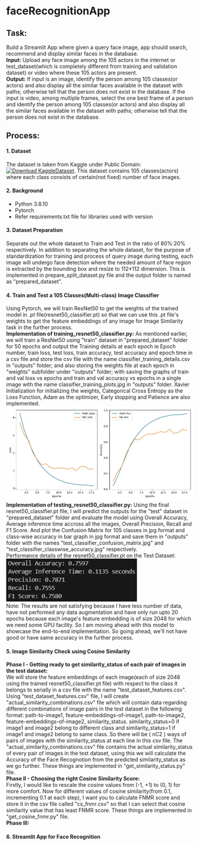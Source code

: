 # faceRecognitionApp
## Task: 
Build a Streamlit App where given a query face image, app should search, recommend and display similar faces in the database.
<br>
**Input:** Upload any face image among the 105 actors in the internet or test_dataset(which is completely different from training and validation dataset) or video where these 105 actors are present.
<br>
**Output:** If input is an image, identify the person among 105 classes(or actors) and also display all the similar faces available in the dataset with paths; otherwise tell that the person does not exist in the database. If the input is video, among multiple frames, select the one best frame of a person and identify the person among 105 classes(or actors) and also display all the similar faces available in the dataset with paths; otherwise tell that the person does not exist in the database.
<br>
## Process: 
#### 1. Dataset
The dataset is taken from Kaggle under Public Domain: [![Download KaggleDataset](https://img.shields.io/badge/Download-Dataset-blue)](https://www.kaggle.com/datasets/hereisburak/pins-face-recognition?resource=download). This dataset contains 105 classes(actors) where each class consists of certain(not fixed) number of face images.
#### 2. Background
- Python 3.8.10
- Pytorch
- Refer requirements.txt file for libraries used with version
#### 3. Dataset Preparation
Separate out the whole dataset to Train and Test in the ratio of 80%:20% respectively. In addition to separating the whole dataset, for the purpose of standardization for training and process of query image during testing, each image will undergo face detection where the needed amount of face region is extracted by the bounding box and resize to 112\*112 dimension. This is implemented in prepare_split_dataset.py file and the output folder is named as "prepared_dataset".
#### 4. Train and Test a 105 Classes(Multi-class) Image Classifier
Using Pytorch, we will train ResNet50 to get the weights of the trained model in .pt file(resnet50_classifier.pt) so that we can use this .pt file's weights to get the feature embeddings of any image for Image Similarity task in the further process.<br>
**Implementation of training_resnet50_classifier.py:** As mentioned earlier, we will train a ResNet50 using "train" dataset in "prepared_dataset" folder for 50 epochs and output the Training details at each epoch ie Epoch number, train loss, test loss, train accuracy, test accuracy and epoch time in a csv file and store the csv file with the name classifier_training_details.csv in "outputs" folder; and also storing the weights file at each epoch in "weights" subfolder under "outputs" folder; with saving the graphs of train and val loss vs epochs and train and val accuracy vs epochs in a single image with the name classifier_training_plots.jpg in "outputs" folder. Xavier Initialization for initializing the weights, Categorical Cross Entropy as the Loss Function, Adam as the optimizer, Early stopping and Patience are also implemented.<br>
![Image - classifier_training_plots.jpg](outputs/classifier_training_plots.jpg)
**Implementation of testing_resnet50_classifier.py:** Using the final resnet50_classifier.pt file, I will predict the outputs for the "test" dataset in "prepared_dataset" folder and evaluate the model using Overall Accuracy, Average inference time accross all the images, Overall Precision, Recall and F1 Score. And plot the Confusion Matrix for 105 classes in jpg format and class-wise accuracy in bar graph in jpg format and save them in "outputs" folder with the names "test_classifier_confusion_matrix.jpg" and "test_classifier_classwise_accuracy.jpg" respectively.<br>
Performance details of the resnet50_classifier.pt on the Test Dataset:<br>
![Image - test_performance.png](outputs/test_performance.png)<br>
Note: The results are not satisfying because I have less number of data, have not performed any data augmentation and have only run upto 20 epochs because each image's feature embedding is of size 2048 for which we need some GPU facility. So I am moving ahead with this model to showcase the end-to-end implementation. So going ahead, we'll not have good or have same accuracy in the further process.<br>
#### 5. Image Similarity Check using Cosine Similarity
**Phase I - Getting ready to get similarity_status of each pair of images in the test dataset:**<br> 
We will store the feature embeddings of each image(each of size 2048 using the trained resnet50_classifier.pt file) with respect to the class it belongs to serially in a csv file with the name "test_dataset_features.csv". Using "test_dataset_features.csv" file, I will create "actual_similarity_combinations.csv" file which will contain data regarding different combinations of image pairs in the test dataset in the following format: path-to-image1, feature-embeddings-of-image1, path-to-image2, feature-embeddings-of-image2, similarity_status. similarity_status=0 if image1 and image2 belong to different class and similarity_status=1 if image1 and image2 belong to same class. So there will be \( nC2 \) ways of pairs of images with the similarity_status at each line in this csv file. The "actual_similarity_combinations.csv" file contains the actual similarity_status of every pair of images in the test dataset, using this we will calculate the Accuracy of the Face Recognotion from the predicted similarity_status as we go further. These things are implemented in "get_similarity_status.py" file.<br>
**Phase II - Choosing the right Cosine Similarity Score:**<br>
Firstly, I would like to rescale the cosine values from (-1, +1) to (0, 1) for more comfort. Now for different values of cosine similarity(from 0.1, incrementing 0.1 at each step), I want you to calculate FNMR score and store it in the csv file called "cs_fnmr.csv" so that I can select that cosine similarity value that has least FNMR score. These things are implemented in "get_cosine_fnmr.py" file.<br>
**Phase III:** 
#### 6. Streamlit App for Face Recognition





